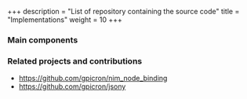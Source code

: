 +++
description = "List of repository containing the source code"
title = "Implementations"
weight = 10
+++

### Main components



### Related projects and contributions

- https://github.com/gpicron/nim_node_binding
- https://github.com/gpicron/jsony
